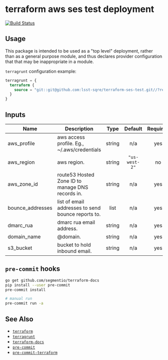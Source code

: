terraform aws ses test deployment
===

[![Build Status](https://travis-ci.org/lsst-sqre/terraform-ses-test.png)](https://travis-ci.org/lsst-sqre/terraform-ses-test)

Usage
---

This package is intended to be used as a "top level" deployment, rather than as
a general purpose module, and thus declares provider configuration that that
may be inappropriate in a module.

`terragrunt` configuration example:

```terraform
terragrunt = {
  terraform {
    source = "git::git@github.com:lsst-sqre/terraform-ses-test.git//?ref=master"
  }
}
```

<!-- BEGINNING OF PRE-COMMIT-TERRAFORM DOCS HOOK -->
## Inputs

| Name | Description | Type | Default | Required |
|------|-------------|:----:|:-----:|:-----:|
| aws\_profile | aws access profile. Eg., ~/.aws/credentials | string | n/a | yes |
| aws\_region | aws region. | string | `"us-west-2"` | no |
| aws\_zone\_id | route53 Hosted Zone ID to manage DNS records in. | string | n/a | yes |
| bounce\_addresses | list of email addresses to send bounce reports to. | list | n/a | yes |
| dmarc\_rua | dmarc rua email address. | string | n/a | yes |
| domain\_name | @domain. | string | n/a | yes |
| s3\_bucket | bucket to hold inbound email. | string | n/a | yes |

<!-- END OF PRE-COMMIT-TERRAFORM DOCS HOOK -->

`pre-commit` hooks
---

```bash
go get github.com/segmentio/terraform-docs
pip install --user pre-commit
pre-commit install

# manual run
pre-commit run -a
```

See Also
---

* [`terraform`](https://www.terraform.io/)
* [`terragrunt`](https://github.com/gruntwork-io/terragrunt)
* [`terraform-docs`](https://github.com/segmentio/terraform-docs)
* [`pre-commit`](https://github.com/pre-commit/pre-commit)
* [`pre-commit-terraform`](https://github.com/antonbabenko/pre-commit-terraform)
